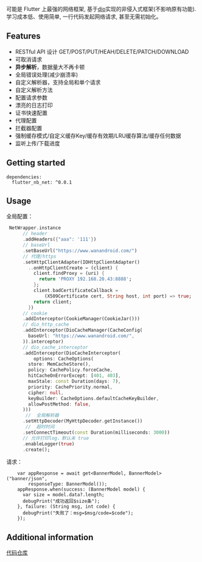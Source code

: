 <!--
This README describes the package. If you publish this package to pub.dev,
this README's contents appear on the landing page for your package.

For information about how to write a good package README, see the guide for
[writing package pages](https://dart.dev/guides/libraries/writing-package-pages).

For general information about developing packages, see the Dart guide for
[creating packages](https://dart.dev/guides/libraries/create-library-packages)
and the Flutter guide for
[developing packages and plugins](https://flutter.dev/developing-packages).
-->

可能是 Flutter 上最强的网络框架, 基于[dio](https://pub.dev/packages/dio)实现的非侵入式框架(不影响原有功能). 学习成本低、使用简单, 一行代码发起网络请求, 甚至无需初始化。
## Features

- RESTful API 设计
  GET/POST/PUT/HEAH/DELETE/PATCH/DOWNLOAD
- 可取消请求
- **异步解析**，数据量大不再卡顿
- 全局错误处理(减少崩溃率)
- 自定义解析器，支持全局和单个请求
- 自定义解析方法
- 配置请求参数
- 漂亮的日志打印
- 证书快速配置
- 代理配置
- 拦截器配置
- 强制缓存模式/自定义缓存Key/缓存有效期/LRU缓存算法/缓存任何数据
- 监听上传/下载进度

## 
## Getting started

```
dependencies:
  flutter_nb_net: ^0.0.1
```

## Usage
全局配置：
```dart
 NetWrapper.instance
      // header
      .addHeaders({"aaa": '111'})
      // baseUrl
      .setBaseUrl("https://www.wanandroid.com/")
      // 代理/https
      .setHttpClientAdapter(IOHttpClientAdapter()
        ..onHttpClientCreate = (client) {
          client.findProxy = (uri) {
            return 'PROXY 192.168.20.43:8888';
          };
          client.badCertificateCallback =
              (X509Certificate cert, String host, int port) => true;
          return client;
        })
      // cookie
      .addInterceptor(CookieManager(CookieJar()))
      // dio_http_cache
      .addInterceptor(DioCacheManager(CacheConfig(
        baseUrl: "https://www.wanandroid.com/",
      )).interceptor)
      // dio_cache_interceptor
      .addInterceptor(DioCacheInterceptor(
          options: CacheOptions(
        store: MemCacheStore(),
        policy: CachePolicy.forceCache,
        hitCacheOnErrorExcept: [401, 403],
        maxStale: const Duration(days: 7),
        priority: CachePriority.normal,
        cipher: null,
        keyBuilder: CacheOptions.defaultCacheKeyBuilder,
        allowPostMethod: false,
      )))
       //  全局解析器
      .setHttpDecoder(MyHttpDecoder.getInstance())
       //  超时时间
      .setConnectTimeout(const Duration(milliseconds: 3000))
      // 允许打印log，默认未 true
      .enableLogger(true)
      .create();
```
请求：
```
    var appResponse = await get<BannerModel, BannerModel>("banner/json",
        responseType: BannerModel());
    appResponse.when(success: (BannerModel model) {
      var size = model.data?.length;
      debugPrint("成功返回$size条");
    }, failure: (String msg, int code) {
      debugPrint("失败了：msg=$msg/code=$code");
    });
```
## Additional information

[代码仓库](https://github.com/yuexunshi/flutter_net)

